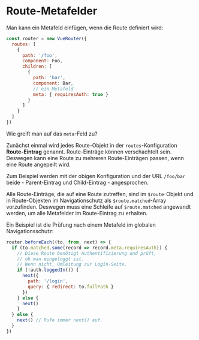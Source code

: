 # Route-Metafelder

Man kann ein Metafeld einfügen, wenn die Route definiert wird:

``` js
const router = new VueRouter({
  routes: [
    {
      path: '/foo',
      component: Foo,
      children: [
        {
          path: 'bar',
          component: Bar,
          // ein Metafeld
          meta: { requiresAuth: true }
        }
      ]
    }
  ]
})
```

Wie greift man auf das `meta`-Feld zu?

Zunächst einmal wird jedes Route-Objekt in der `routes`-Konfiguration **Route-Eintrag** genannt. Route-Einträge können verschachtelt sein. Deswegen kann eine Route zu mehreren Route-Einträgen passen, wenn eine Route angepeilt wird.

Zum Beispiel werden mit der obigen Konfiguration und der URL `/foo/bar` beide - Parent-Eintrag und Child-Eintrag - angesprochen.

Alle Route-Einträge, die auf eine Route zutreffen, sind im `$route`-Objekt und in Route-Objekten im Navigationschutz als `$route.matched`-Array vorzufinden. Deswegen muss eine Schleife auf `$route.matched` angewandt werden, um alle Metafelder im Route-Eintrag zu erhalten.

Ein Beispiel ist die Prüfung nach einem Metafeld im globalen Navigationsschutz:

``` js
router.beforeEach((to, from, next) => {
  if (to.matched.some(record => record.meta.requiresAuth)) {
    // Diese Route benötigt Authentifizierung und prüft,
    // ob man eingeloggt ist.
    // Wenn nicht, Umleitung zur Login-Seite.
    if (!auth.loggedIn()) {
      next({
        path: '/login',
        query: { redirect: to.fullPath }
      })
    } else {
      next()
    }
  } else {
    next() // Rufe immer next() auf.
  }
})
```
